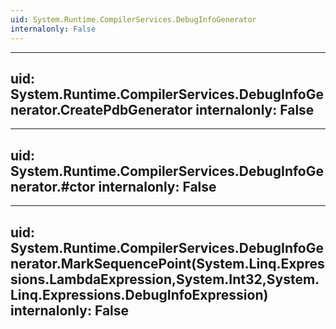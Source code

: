 ```yaml
---
uid: System.Runtime.CompilerServices.DebugInfoGenerator
internalonly: False
---
```


---
uid: System.Runtime.CompilerServices.DebugInfoGenerator.CreatePdbGenerator
internalonly: False
---

---
uid: System.Runtime.CompilerServices.DebugInfoGenerator.#ctor
internalonly: False
---

---
uid: System.Runtime.CompilerServices.DebugInfoGenerator.MarkSequencePoint(System.Linq.Expressions.LambdaExpression,System.Int32,System.Linq.Expressions.DebugInfoExpression)
internalonly: False
---

